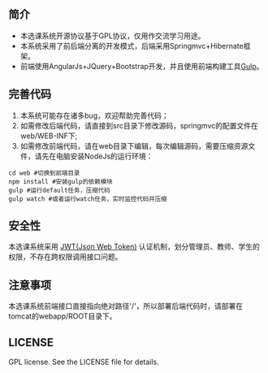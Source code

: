 ## 简介
* 本选课系统开源协议基于GPL协议，仅用作交流学习用途。
* 本系统采用了前后端分离的开发模式，后端采用Springmvc+Hibernate框架。
* 前端使用AngularJs+JQuery+Bootstrap开发，并且使用前端构建工具[Gulp](http://gulpjs.com/)。

## 完善代码
1. 本系统可能存在诸多bug，欢迎帮助完善代码；
2. 如需修改后端代码，请直接到src目录下修改源码，springmvc的配置文件在web/WEB-INF下;
3. 如需修改前端代码，请在web目录下编辑，每次编辑源码，需要压缩资源文件，请先在电脑安装NodeJs的运行环境：
```shell
cd web #切换到前端目录
npm install #安装gulp的依赖模块
gulp #运行default任务，压缩代码
gulp watch #或者运行watch任务，实时监控代码并压缩
```

## 安全性
本选课系统采用 [JWT(Json Web Token)](https://jwt.io/) 认证机制，划分管理员、教师、学生的权限，不存在跨权限调用接口问题。

## 注意事项
本选课系统前端接口直接指向绝对路径'/'，所以部署后端代码时，请部署在tomcat的webapp/ROOT目录下。

## LICENSE
GPL license. See the LICENSE file for details.